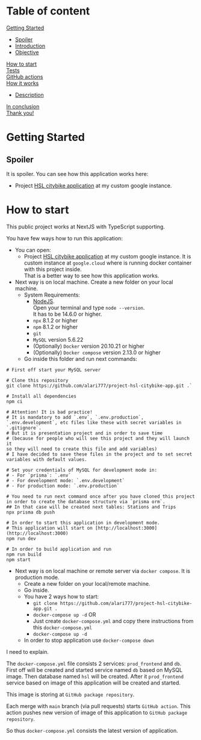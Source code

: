 # Table of content

[Getting Started](#getting_started)
- [Spoiler](#spoiler)
- [Introduction](#introduction)
- [Objective](#objective)

[How to start](#how_to_start)  
[Tests](#tests)  
[GitHub actions](#github_actions)  
[How it works](#how_it_works)
- [Description](#description)

[In conclusion](#in_conclusion)  
[Thank you!](#thank_you)

# <a name="getting_started">Getting Started</a>

## <a name="spoiler">Spoiler</a>
It is spoiler. You can see how this application works here:
- Project [HSL citybike application](http://34.145.240.68/) at my custom google instance.


# <a name="how_to_start">How to start</a>

This public project works at NextJS with TypeScript supporting.

You have few ways how to run this application:
- You can open:
    - Project [HSL citybike application](http://34.145.240.68/) at my custom google instance.
      It is custom instance at `google.cloud` where is running docker container with this project inside.  
      That is a better way to see how this application works.
- Next way is on local machine. Create a new folder on your local machine.
    - System Requirements:
        - [NodeJS](https://nodejs.org/en/).  
          Open your terminal and type `node --version`.  
          It has to be 14.6.0 or higher.
        - `npx` 8.1.2 or higher
        - `npm` 8.1.2 or higher
        - `git`
        - `MySQL` version 5.6.22
        - (Optionally) `Docker` version 20.10.21 or higher
        - (Optionally) `Docker compose` version 2.13.0 or higher
    - Go inside this folder and run next commands:  
```
# First off start your MySQL server

# Clone this repository  
git clone https://github.com/alari777/project-hsl-citybike-app.git .`

# Install all dependencies   
npm ci

# Attention! It is bad practice!
# It is mandatory to add `.env`, `.env.production`, `.env.development`, etc files like these with secret variables in `.gitignore`.
# But it is presentation project and in order to save time
# (because for people who will see this project and they will launch it
so they will need to create this file and add variables)
# I have decided to save these files in the project and to set secret variables with default values.

# Set your credentials of MySQL for development mode in:
# - For `prisma`: `.env`
# - For development mode: `.env.development`
# - For production mode: `.env.production`

# You need to run next command once after you have cloned this project in order to create the database structure via `prisma orm`.
## In that case will be created next tables: Stations and Trips
npx prisma db push

# In order to start this application in development mode.
# This application will start on [http://localhost:3000](http://localhost:3000)    
npm run dev 

# In order to build application and run  
npm run build  
npm start
```
- Next way is on local machine or remote server via `docker compose`. It is production mode. 
  - Create a new folder on your local/remote machine.
  - Go inside.
  - You have 2 ways how to start:
    - `git clone https://github.com/alari777/project-hsl-citybike-app.git .`
    - `docker-compose up -d`
    OR
    - Just create `docker-compose.yml` and copy there instructions from this `docker-compose.yml`
    - `docker-compose up -d`
  - In order to stop application use `docker-compose down`
    
I need to explain.  

The `docker-compose.yml` file consists 2 services: `prod_frontend` and `db`.  
First off will be created and started service named `db` based on MySQL image. Then database named `hsl` will be created. After it `prod_frontend` service based on image of this application will be created and started.  

This image is storing at `GitHub package repository`.      

Each merge with `main` branch (via pull requests) starts `GitHub action`. This action pushes new version of image of this application to `GitHub package repository`.  

So thus `docker-compose.yml` consists the latest version of application.
